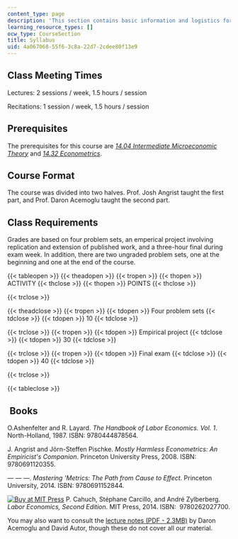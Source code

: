 ```yaml
---
content_type: page
description: 'This section contains basic information and logistics for the course. '
learning_resource_types: []
ocw_type: CourseSection
title: Syllabus
uid: 4a067068-55f6-3c8a-22d7-2cdee80f13e9
---
```


Class Meeting Times
-------------------

Lectures: 2 sessions / week, 1.5 hours / session

Recitations: 1 session / week, 1.5 hours / session 

Prerequisites
-------------

The prerequisites for this course are _[14.04 Intermediate Microeconomic Theory](/courses/14-04-intermediate-microeconomic-theory-fall-2006)_ and _[14.32 Econometrics](/courses/14-32-econometrics-spring-2007)_. 

Course Format
-------------

The course was divided into two halves. Prof. Josh Angrist taught the first part, and Prof. Daron Acemoglu taught the second part. 

Class Requirements
------------------

Grades are based on four problem sets, an emperical project involving replication and extension of published work, and a three-hour final during exam week. In addition, there are two ungraded problem sets, one at the beginning and one at the end of the course. 

{{< tableopen >}}
{{< theadopen >}}
{{< tropen >}}
{{< thopen >}}
ACTIVITY
{{< thclose >}}
{{< thopen >}}
POINTS
{{< thclose >}}

{{< trclose >}}

{{< theadclose >}}
{{< tropen >}}
{{< tdopen >}}
Four problem sets
{{< tdclose >}}
{{< tdopen >}}
10
{{< tdclose >}}

{{< trclose >}}
{{< tropen >}}
{{< tdopen >}}
Empirical project
{{< tdclose >}}
{{< tdopen >}}
30
{{< tdclose >}}

{{< trclose >}}
{{< tropen >}}
{{< tdopen >}}
Final exam
{{< tdclose >}}
{{< tdopen >}}
40
{{< tdclose >}}

{{< trclose >}}

{{< tableclose >}}

 Books
------

O.Ashenfelter and R. Layard. _The Handbook of Labor Economics. Vol. 1_. North-Holland, 1987. ISBN: 9780444878564.

J. Angrist and Jörn-Steffen Pischke. _Mostly Harmless Econometrics: An Empiricist's Companion_. Princeton University Press, 2008. ISBN: 9780691120355.

— — —. _Mastering 'Metrics: The Path from Cause to Effect_. Princeton University, 2014. ISBN: 9780691152844.

[![Buy at MIT Press](/images/mp_logo.gif)](https://mitpress.mit.edu/9780262027700) P. Cahuch, Stéphane Carcillo, and André Zylberberg. _Labor Economics, Second Edition_. MIT Press, 2014. ISBN:  9780262027700.

You may also want to consult the [lecture notes (PDF - 2.3MB)](https://economics.mit.edu/files/4689) by Daron Acemoglu and David Autor, though these do not cover all our material.